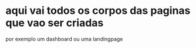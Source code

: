 # aqui vai todos os corpos das paginas que vao ser criadas
por exemplo um dashboard ou uma landingpage